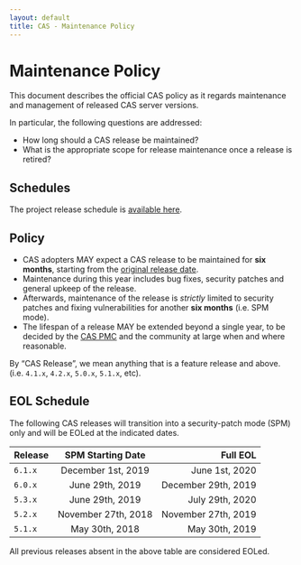 ```yaml
---
layout: default
title: CAS - Maintenance Policy
---
```


# Maintenance Policy

This document describes the official CAS policy as it regards maintenance and management of released CAS server versions.

In particular, the following questions are addressed:

- How long should a CAS release be maintained?
- What is the appropriate scope for release maintenance once a release is retired?

## Schedules

The project release schedule is [available here](https://github.com/apereo/cas/milestones). 

## Policy

- CAS adopters MAY expect a CAS release to be maintained for **six months**, starting from the [original release date](https://github.com/apereo/cas/releases).
- Maintenance during this year includes bug fixes, security patches and general upkeep of the release.
- Afterwards, maintenance of the release is *strictly* limited to security patches and fixing vulnerabilities for another **six months** (i.e. SPM mode).
- The lifespan of a release MAY be extended beyond a single year, to be decided by the [CAS PMC](Project-Commitee.html) and the community at large when and where reasonable.

By “CAS Release”, we mean anything that is a feature release and above. (i.e. `4.1.x`, `4.2.x`, `5.0.x`, `5.1.x`, etc).

## EOL Schedule

The following CAS releases will transition into a security-patch mode (SPM) only and will be EOLed at the indicated dates.

| Release        | SPM Starting Date    | Full EOL  |
| -------------- |:--------------------:| -------------------:|
| `6.1.x`        | December 1st, 2019   | June 1st, 2020      |
| `6.0.x`        | June 29th, 2019      | December 29th, 2019 |
| `5.3.x`        | June 29th, 2019      | July 29th, 2020     |
| `5.2.x`        | November 27th, 2018  | November 27th, 2019 |
| `5.1.x`        | May 30th, 2018       | May 30th, 2019      |

All previous releases absent in the above table are considered EOLed.

